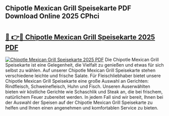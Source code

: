 ## Chipotle Mexican Grill Speisekarte PDF Download Online 2025 CPhci

# <h2><a href="http://gcdqp4g.nevu.top/?p=Chipotle+Mexican+Grill+Speisekarte">🔗 👉🔴 Chipotle Mexican Grill Speisekarte 2025 PDF</a></h2>

[![Chipotle Mexican Grill Speisekarte 2025 PDF](https://i.imgur.com/dBaPXMq.png)](http://gcdqp4g.nevu.top/?p=Chipotle+Mexican+Grill+Speisekarte)
Die Chipotle Mexican Grill Speisekarte ist eine Gelegenheit, die Vielfalt zu genießen und etwas für sich selbst zu wählen. Auf unserer Chipotle Mexican Grill Speisekarte stehen verschiedene leichte und frische Salate. Für Fleischliebhaber bietet unsere Chipotle Mexican Grill Speisekarte eine große Auswahl an Gerichten: Rindfleisch, Schweinefleisch, Huhn und Fisch. Unseren Auserwählten bieten wir köstliche Gerichte wie Schaschlik und Steak an, die bei frischem, natürlichem Feuer zubereitet werden. In jedem Fall sind wir bereit, Ihnen bei der Auswahl der Speisen auf der Chipotle Mexican Grill Speisekarte zu helfen und Ihnen einen angenehmen und komfortablen Service zu bieten.
